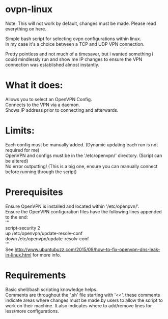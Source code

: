 # ovpn-linux

Note: This will not work by default, changes must be made. Please read everything on here.

Simple bash script for selecting ovpn configurations within linux.\
In my case it's a choice between a TCP and UDP VPN connection.

Pretty pointless and not much of a timesaver, but i wanted something i could mindlessly run and show me IP changes to ensure the VPN connection was established almost instantly.

# What it does:
Allows you to select an OpenVPN Config.\
Connects to the VPN via a daemon.\
Shows IP address prior to connecting and afterwards.

# Limits:
Each config must be manually added. (Dynamic updating each run is not required for me)\
OpenVPN and configs must be in the '/etc/openvpn/' directory. (Script can be altered)\
No error outputting! (This is a big one, ensure you can manually connect before running through the script)

# Prerequisites
Ensure OpenVPN is installed and located within '/etc/openpvn/'.\
Ensure the OpenVPN configuration files have the following lines appended to the end:\
'''\
script-security 2\
up /etc/openvpn/update-resolv-conf\
down /etc/openvpn/update-resolv-conf\
'''\
See http://www.ubuntubuzz.com/2015/09/how-to-fix-openvpn-dns-leak-in-linux.html for more info.

# Requirements
Basic shell/bash scripting knowledge helps.\
Comments are throughout the '.sh' file starting with '<<', these comments indicate areas where changes must be made by users to allow the script to work on their machine. It also indicates where to add/remove lines for less/more configurations.
